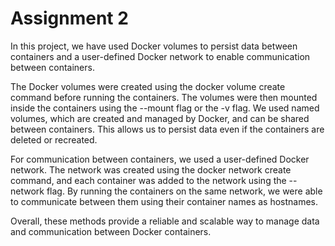 # Assignment 2
In this project, we have used Docker volumes to persist data between containers and a user-defined Docker network to enable communication between containers.

The Docker volumes were created using the docker volume create command before running the containers. The volumes were then mounted inside the containers using the --mount flag or the -v flag. We used named volumes, which are created and managed by Docker, and can be shared between containers. This allows us to persist data even if the containers are deleted or recreated.

For communication between containers, we used a user-defined Docker network. The network was created using the docker network create command, and each container was added to the network using the --network flag. By running the containers on the same network, we were able to communicate between them using their container names as hostnames.

Overall, these methods provide a reliable and scalable way to manage data and communication between Docker containers.



